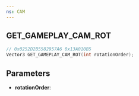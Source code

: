 ```yaml
---
ns: CAM
---
```

## GET_GAMEPLAY_CAM_ROT

```c
// 0x0252D2B5582957A6 0x13A010B5
Vector3 GET_GAMEPLAY_CAM_ROT(int rotationOrder);
```

## Parameters
* **rotationOrder**:
